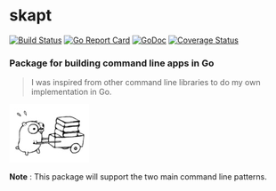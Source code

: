 # skapt                                                                                                                                                                                                                                     
[![Build Status](https://travis-ci.org/hoenirvili/skapt.svg?branch=master)](https://travis-ci.org/hoenirvili/skapt) [![Go Report Card](https://goreportcard.com/badge/github.com/hoenirvili/skapt)](https://goreportcard.com/report/github.com/hoenirvili/skapt) [![GoDoc](https://godoc.org/github.com/hoenirvili/skapt?status.svg)](https://godoc.org/github.com/hoenirvili/skapt) [![Coverage Status](https://coveralls.io/repos/github/hoenirvili/skapt/badge.svg?branch=master)](https://coveralls.io/github/hoenirvili/skapt?branch=master)

### Package for building command line apps in Go

> I was inspired from other command line libraries to do my own implementation in Go.

![experimental](doc/ref.png)


**Note** : This package will support the two main command line patterns.

